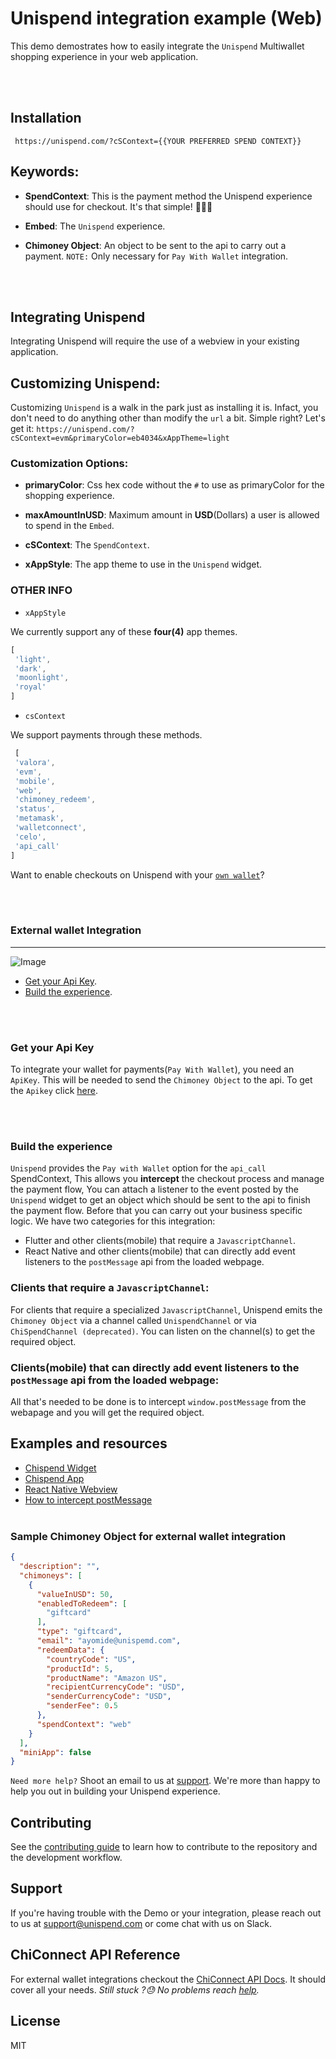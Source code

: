 # Unispend integration example (Web)

This demo demostrates how to easily integrate the `Unispend` Multiwallet shopping experience in your web application.

<br></br>
## Installation

```
 https://unispend.com/?cSContext={{YOUR PREFERRED SPEND CONTEXT}}
```

## Keywords:

- __SpendContext__: This is the payment method the Unispend experience should use for checkout. It's that simple! 🚀🚀🚀

- __Embed__: The `Unispend` experience.

- __Chimoney Object__: An object to be sent to the api to carry out a payment. `NOTE:` Only necessary for `Pay With Wallet` integration.


<br></br>
## Integrating Unispend

Integrating Unispend will require the use of a webview in your existing application. 

## Customizing Unispend:

Customizing `Unispend` is a walk in the park just as installing it is. Infact, you don't need to do anything other than modify the `url` a bit. Simple right? Let's get it: `https://unispend.com/?cSContext=evm&primaryColor=eb4034&xAppTheme=light`



### Customization Options:

- __primaryColor__: Css hex code without the `#` to use as primaryColor for the shopping experience.

- __maxAmountInUSD__: Maximum amount in __USD__(Dollars) a user is allowed to spend in the `Embed`.
- __cSContext__: The `SpendContext`.
- __xAppStyle__: The app theme to use in the `Unispend` widget.

### OTHER INFO

- `xAppStyle`

We currently support any of these __four(4)__ app themes.

```js
[
 'light',
 'dark', 
 'moonlight',
 'royal'
]
```

- `csContext`

We support payments through these methods.

```js
 [
 'valora', 
 'evm', 
 'mobile',
 'web', 
 'chimoney_redeem',
 'status', 
 'metamask',
 'walletconnect',
 'celo',
 'api_call'
]
```

Want to enable checkouts on Unispend with your [`own wallet`](#ext_wallet)?

<br></br>

### <a name="ext_wallet"></a> **External wallet Integration**

---
![Image](/screenshots/pay_with_wallet.png)

- [Get your Api Key](https://chimoney.readme.io/reference/sandbox-environment).
- [Build the experience](#integrate_ext_wallet).

<br></br>
### <a name="get_api_key"></a>  **Get your Api Key**

To integrate your wallet for payments(`Pay With Wallet`), you need an `ApiKey`. This will be needed to send the `Chimoney Object` to the api.
To get the `Apikey` click [here](https://chimoney.readme.io/reference/sandbox-environment).

<br></br>
### <a name="integrate_ext_wallet"></a>  **Build the experience**

`Unispend` provides the `Pay with Wallet` option for the `api_call` SpendContext, This allows you __intercept__ the checkout process and manage the payment flow, You can attach a listener to the event posted by the `Unispend` widget to get an object which should be sent to the api to finish the payment flow. Before that you can carry out your business specific logic. We have two categories for this integration:

- Flutter and other clients(mobile) that require a `JavascriptChannel`.
- React Native and other clients(mobile) that can directly add event listeners to the `postMessage` api from the loaded webpage.


### Clients that require a `JavascriptChannel`:
For clients that require a specialized `JavascriptChannel`, Unispend emits the `Chimoney Object` via a channel called `UnispendChannel` or via `ChiSpendChannel (deprecated)`. You can listen on the channel(s) to get the required object.

### Clients(mobile) that can directly add event listeners to the `postMessage` api from the loaded webpage:
All that's needed to be done is to intercept `window.postMessage` from the webapage and you will get the required object.

## Examples and resources
- [Chispend Widget](https://github.com/Chimoney/chimoney-community-projects/tree/main/submissions/chispend_widget)
- [Chispend App](https://github.com/Chimoney/chimoney-community-projects/tree/main/submissions/chispend_app)
- [React Native Webview](https://reactnative.dev/docs/0.61/webview)
- [How to intercept postMessage](https://stackoverflow.com/questions/68334181/how-to-use-postmessage-in-a-react-native-webview)
<br></br>
### Sample Chimoney Object for external wallet integration

```json
{
  "description": "",
  "chimoneys": [
    {
      "valueInUSD": 50,
      "enabledToRedeem": [
        "giftcard"
      ],
      "type": "giftcard",
      "email": "ayomide@unispemd.com",
      "redeemData": {
        "countryCode": "US",
        "productId": 5,
        "productName": "Amazon US",
        "recipientCurrencyCode": "USD",
        "senderCurrencyCode": "USD",
        "senderFee": 0.5
      },
      "spendContext": "web"
    }
  ],
  "miniApp": false
}
```


`Need more help?`
Shoot an email to us at  [support](mailto:support@unispend.com). We're more than happy to help you out in building your Unispend experience.

## Contributing

See the [contributing guide](CONTRIBUTING.md) to learn how to contribute to the repository and the development workflow.

## Support

If you're having trouble with the Demo or your integration, please reach out to us at <support@unispend.com> or come chat with us on Slack.

## ChiConnect API Reference

For external wallet integrations checkout the [ChiConnect API Docs](https://chimoney.readme.io). It should cover all your needs. _Still stuck ?😓 No problems reach [help](mailto:support@unispend.com)._ 

## License

MIT
